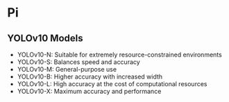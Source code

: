 # Pi

## YOLOv10 Models
* YOLOv10-N: Suitable for extremely resource-constrained environments
* YOLOv10-S: Balances speed and accuracy
* YOLOv10-M: General-purpose use
* YOLOv10-B: Higher accuracy with increased width
* YOLOv10-L: High accuracy at the cost of computational resources
* YOLOv10-X: Maximum accuracy and performance
